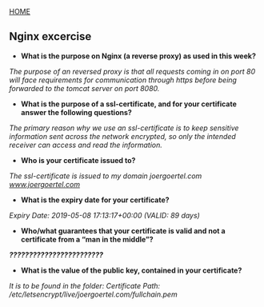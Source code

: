 [HOME](index.md)


## Nginx excercise


* **What is the purpose on Nginx (a reverse proxy) as used in this week?**

_The purpose of an reversed proxy is that all requests coming in on port 80 will face requirements for communication through https before being forwarded to the tomcat server on port 8080._


* **What is the purpose of a ssl-certificate, and for your certificate answer the following questions?**

_The primary reason why we use an ssl-certificate is to keep sensitive information sent across the network encrypted, so only the intended receiver can access and read the information._

  * **Who is your certificate issued to?**
  
  _The ssl-certificate is issued to my domain  joergoertel.com www.joergoertel.com_
  
  * **What is the expiry date for your certificate?**
  
  _Expiry Date: 2019-05-08 17:13:17+00:00 (VALID: 89 days)_
  
  * **Who/what guarantees that your certificate is valid and not a certificate from a “man in the middle”?**
  
  _**????????????????????????**_
  
  * **What is the value of the public key, contained in your certificate?**
  
  _It is to be found in the folder: Certificate Path: /etc/letsencrypt/live/joergoertel.com/fullchain.pem_
